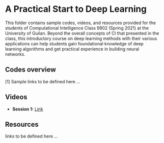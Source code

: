 # A Practical Start to Deep Learning

This folder contains sample codes, videos, and resources provided for the students of Computational Intelligence Class 9902 (Spring 2021) at the University of Guilan. Beyond the overall concepts of CI that presented in the class, this introductory course on deep learning methods with their various applications can help students gain foundational knowledge of deep learning algorithms and get practical experience in building neural networks.

## Codes overview
[1] Sample
links to be defined here ...

## Videos
- **Session 1:** [Link](https://drive.google.com/file/d/1N36plgEhD2WiiDxju-DXCcdb8_3bcO70/view?usp=sharing "Numpy")

## Resources
links to be defined here ...
